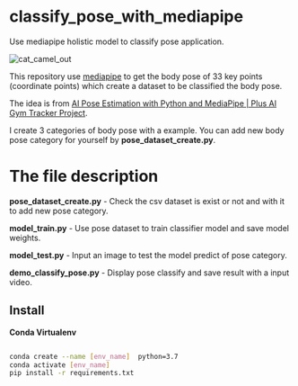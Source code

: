 # classify_pose_with_mediapipe
Use mediapipe holistic model to classify pose application.  

![cat_camel_out](https://user-images.githubusercontent.com/19554347/129997232-cf2d084e-b8d0-417b-9885-b2895689bee6.gif)   

This repository use [mediapipe](https://github.com/google/mediapipe) to get the body pose of 33 key points (coordinate points) which create a dataset to be classified the body pose.  

The idea is from [AI Pose Estimation with Python and MediaPipe | Plus AI Gym Tracker Project](https://youtu.be/06TE_U21FK4).   

I create 3 categories of body pose with a  example. You can add new body pose category for yourself by **pose_dataset_create.py**.   

# The file description

**pose_dataset_create.py** - Check the csv dataset is exist or not and with it to add new pose category.    

**model_train.py** - Use pose dataset to train classifier model and save model weights.

**model_test.py** - Input an image to test the model predict of pose category.   

**demo_classify_pose.py** - Display pose classify and save result with a input video.

## Install

**Conda Virtualenv**

```bash

conda create --name [env_name]  python=3.7
conda activate [env_name]
pip install -r requirements.txt

```


